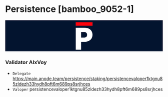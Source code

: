 # Persistence [bamboo_9052-1]
![Persistence Guide](https://github.com/Voynitskiy/Voynitskiy/blob/main/mainnet/Persistence/Persistence.png)
### Validator AlxVoy
* `Delegate` https://main.anode.team/persistence/staking/persistencevaloper1ktgnu85zldezh33hydh8pft6m689ps8srjhces
* `Valoper` persistencevaloper1ktgnu85zldezh33hydh8pft6m689ps8srjhces
